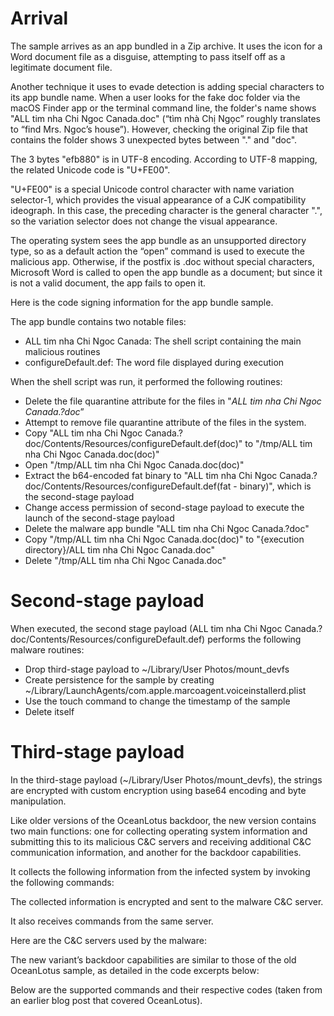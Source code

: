 # Arrival
The sample arrives as an app bundled in a Zip archive. It uses the icon for a Word document file as a disguise, attempting to pass itself off as a legitimate document file.

Another technique it uses to evade detection is adding special characters to its app bundle name. When a user looks for the fake doc folder via the macOS Finder app or the terminal command line, the folder's name shows "ALL tim nha Chi Ngoc Canada.doc" (“tìm nhà Chị Ngọc” roughly translates to “find Mrs. Ngoc’s house”). However, checking the original Zip file that contains the folder shows 3 unexpected bytes between "." and "doc".

The 3 bytes "efb880" is in UTF-8 encoding. According to UTF-8 mapping, the related Unicode code is "U+FE00".

"U+FE00" is a special Unicode control character with name variation selector-1, which provides the visual appearance of a CJK compatibility ideograph. In this case, the preceding character is the general character ".", so the variation selector does not change the visual appearance.

The operating system sees the app bundle as an unsupported directory type, so as a default action the “open” command is used to execute the malicious app. Otherwise, if the postfix is .doc without special characters, Microsoft Word is called to open the app bundle as a document; but since it is not a valid document, the app fails to open it.

Here is the code signing information for the app bundle sample.

The app bundle contains two notable files:
- ALL tim nha Chi Ngoc Canada: The shell script containing the main malicious routines
- configureDefault.def: The word file displayed during execution

When the shell script was run, it performed the following routines:
- Delete the file quarantine attribute for the files in "*ALL tim nha Chi Ngoc Canada.?doc*”
- Attempt to remove file quarantine attribute of the files in the system.
- Copy "ALL tim nha Chi Ngoc Canada.?doc/Contents/Resources/configureDefault.def(doc)" to "/tmp/ALL tim nha Chi Ngoc Canada.doc(doc)"
- Open "/tmp/ALL tim nha Chi Ngoc Canada.doc(doc)"
- Extract the b64-encoded fat binary to "ALL tim nha Chi Ngoc Canada.?doc/Contents/Resources/configureDefault.def(fat - binary)", which is the second-stage payload
- Change access permission of second-stage payload to execute the launch of the second-stage payload
- Delete the malware app bundle "ALL tim nha Chi Ngoc Canada.?doc"
- Copy "/tmp/ALL tim nha Chi Ngoc Canada.doc(doc)" to "{execution directory}/ALL tim nha Chi Ngoc Canada.doc"
- Delete "/tmp/ALL tim nha Chi Ngoc Canada.doc"

# Second-stage payload
When executed, the second stage payload (ALL tim nha Chi Ngoc Canada.?doc/Contents/Resources/configureDefault.def) performs the following malware routines:
- Drop third-stage payload to ~/Library/User Photos/mount_devfs
- Create persistence for the sample by creating ~/Library/LaunchAgents/com.apple.marcoagent.voiceinstallerd.plist
- Use the touch command to change the timestamp of the sample
- Delete itself

# Third-stage payload
In the third-stage payload (~/Library/User Photos/mount_devfs), the strings are encrypted with custom encryption using base64 encoding and byte manipulation.

Like older versions of the OceanLotus backdoor, the new version contains two main functions: one for collecting operating system information and submitting this to its malicious C&C servers and receiving additional C&C communication information, and another for the backdoor capabilities.

It collects the following information from the infected system by invoking the following commands:

The collected information is encrypted and sent to the malware C&C server.

It also receives commands from the same server.

Here are the C&C servers used by the malware:

The new variant’s backdoor capabilities are similar to those of the old OceanLotus sample, as detailed in the code excerpts below:

Below are the supported commands and their respective codes (taken from an earlier blog post that covered OceanLotus).
